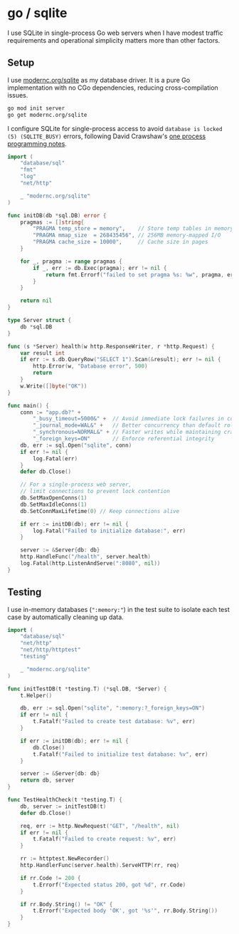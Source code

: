 # go / sqlite

I use SQLite in single-process Go web servers
when I have modest traffic requirements
and operational simplicity matters more than other factors.

## Setup

I use [modernc.org/sqlite](https://pkg.go.dev/modernc.org/sqlite) as
my database driver.
It is a pure Go implementation with no CGo dependencies,
reducing cross-compilation issues.

```bash
go mod init server
go get modernc.org/sqlite
```

I configure SQLite for single-process access to avoid
`database is locked (5) (SQLITE_BUSY)` errors,
following David Crawshaw's
[one process programming notes](https://crawshaw.io/blog/one-process-programming-notes).

```go
import (
    "database/sql"
    "fmt"
    "log"
    "net/http"

    _ "modernc.org/sqlite"
)

func initDB(db *sql.DB) error {
    pragmas := []string{
        "PRAGMA temp_store = memory",    // Store temp tables in memory
        "PRAGMA mmap_size  = 268435456", // 256MB memory-mapped I/O
        "PRAGMA cache_size = 10000",     // Cache size in pages
    }

    for _, pragma := range pragmas {
        if _, err := db.Exec(pragma); err != nil {
            return fmt.Errorf("failed to set pragma %s: %w", pragma, err)
        }
    }

    return nil
}

type Server struct {
    db *sql.DB
}

func (s *Server) health(w http.ResponseWriter, r *http.Request) {
    var result int
    if err := s.db.QueryRow("SELECT 1").Scan(&result); err != nil {
        http.Error(w, "Database error", 500)
        return
    }
    w.Write([]byte("OK"))
}

func main() {
    conn := "app.db?" +
        "_busy_timeout=5000&" +  // Avoid immediate lock failures in concurrent access
        "_journal_mode=WAL&" +   // Better concurrency than default rollback journal
        "_synchronous=NORMAL&" + // Faster writes while maintaining crash safety
        "_foreign_keys=ON"       // Enforce referential integrity
    db, err := sql.Open("sqlite", conn)
    if err != nil {
        log.Fatal(err)
    }
    defer db.Close()

    // For a single-process web server,
    // limit connections to prevent lock contention
    db.SetMaxOpenConns(1)
    db.SetMaxIdleConns(1)
    db.SetConnMaxLifetime(0) // Keep connections alive

    if err := initDB(db); err != nil {
        log.Fatal("Failed to initialize database:", err)
    }

    server := &Server{db: db}
    http.HandleFunc("/health", server.health)
    log.Fatal(http.ListenAndServe(":8080", nil))
}
```

## Testing

I use in-memory databases (`":memory:"`) in the test suite
to isolate each test case by automatically cleaning up data.

```go
import (
    "database/sql"
    "net/http"
    "net/http/httptest"
    "testing"

    _ "modernc.org/sqlite"
)

func initTestDB(t *testing.T) (*sql.DB, *Server) {
    t.Helper()

    db, err := sql.Open("sqlite", ":memory:?_foreign_keys=ON")
    if err != nil {
        t.Fatalf("Failed to create test database: %v", err)
    }

    if err := initDB(db); err != nil {
        db.Close()
        t.Fatalf("Failed to initialize test database: %v", err)
    }

    server := &Server{db: db}
    return db, server
}

func TestHealthCheck(t *testing.T) {
    db, server := initTestDB(t)
    defer db.Close()

    req, err := http.NewRequest("GET", "/health", nil)
    if err != nil {
        t.Fatalf("Failed to create request: %v", err)
    }

    rr := httptest.NewRecorder()
    http.HandlerFunc(server.health).ServeHTTP(rr, req)

    if rr.Code != 200 {
        t.Errorf("Expected status 200, got %d", rr.Code)
    }

    if rr.Body.String() != "OK" {
        t.Errorf("Expected body 'OK', got '%s'", rr.Body.String())
    }
}
```
